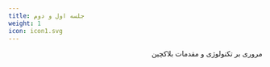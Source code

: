 ```yaml
---
title: جلسه اول و دوم
weight: 1 
icon: icon1.svg
---
```


<div dir="rtl" >        

مروری بر تکنولوژی و مقدمات بلاکچین

</div>
